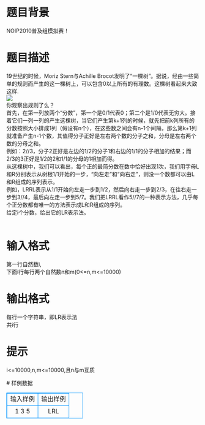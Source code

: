 # 

 
 # 题目背景 
<p>NOIP2010普及组模拟赛！</p> 

 
 # 题目描述 
<p>19世纪的时候，Moriz&nbsp;Stern与Achille&nbsp;Brocot发明了&ldquo;一棵树&rdquo;。据说，经由一些简单的规则而产生的这一棵树上，可以包含0以上所有的有理数。这棵树看起来大致这样.<br />
<img align="middle" border="0" src="/source/joyoi/tyvj-1446/img/aHR0cDovL3d3dy5qb3lvaS5jbi9wcm9ibGVtL3R5dmotMTQ0Ni9odHRwOi8vd3d3LngtZmVuZy5jb20vb2kvT0ovUHJvYmxlbUltZy8xMzIzLnBuZw==.png" /><br />
你观察出规则了么？<br />
首先，在第一列放两个&ldquo;分数&rdquo;，第一个是0/1代表0；第二个是1/0代表无穷大。接着它们一列一列的产生这棵树，当它们产生第k+1列的时候，就先把前k列所有的分数按照大小排成1列（假设有n个），在这些数之间会有n-1个间隔，那么第k+1列就准备产生n-1个数，其值得分子正好是左右两个数的分子之和，分母是左右两个数的分母之和。<br />
例如：2//3，分子2正好是左边的1/2的分子1和右边的1/1的分子相加的结果；而2/3的3正好是1/2的2和1/1的分母的1相加而得。<br />
从这棵树中，我们可以看出，每个正的最简分数在数中恰好出现1次，我们用字母L和R分别表示从树根1/1开始的一步，&ldquo;向左走&rdquo;和&ldquo;向右走&rdquo;，则没一个数都可以由L和R组成的序列表示。<br />
例如，LRRL表示从1/1开始向左走一步到1/2，然后向右走一步到2/3，在往右走一步到3//4，最后向左走一步到5/7。我们把LRRL看作5//7的一种表示方法，几乎每个正分数都有唯一的方法表示成L和R组成的序列。<br />
给定i个分数，给出它的LR表示法。<br />
&nbsp;</p> 

 
 # 输入格式 
<p>第一行自然数i,<br />
下面i行每行两个自然数n和m(0&lt;=n,m&lt;=10000)</p> 

 
 # 输出格式 
<p>每行一个字符串，即LR表示法<br />
共i行</p> 

 
 # 提示 
<p>i&lt;=10000,n,m&lt;=10000,且n与m互质</p> 
# 样例数据
<style>
        table,table tr th, table tr td { border:1px solid #0094ff; }
        table { width: 200px; min-height: 25px; line-height: 25px; text-align: center; border-collapse: collapse;}   
    </style>
<table>
	<tr>
		<td>输入样例</td>
		<td>输出样例</td>
	</tr>
<tr><td>1
3 5
</td><td>LRL
</td></tr></table>
